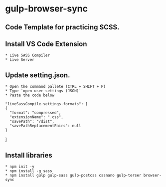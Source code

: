# gulp-browser-sync

## Code Template for practicing SCSS.

## Install VS Code Extension
    * Live SASS Compiler
    * Live Server
    
## Update setting.json. 
    * Open the command pallete (CTRL + SHIFT + P) 
    * Type `open user settings (JSON)`
    * Paste the code below
    
    "liveSassCompile.settings.formats": [
    {
      "format": "compressed",
      "extensionName": ".css",
      "savePath": "/dist",
      "savePathReplacementPairs": null
    }
  ]
    
    
## Install libraries
    * npm init -y
    * npm install -g sass 
    * npm install gulp gulp-sass gulp-postcss cssnano gulp-terser browser-sync
    
